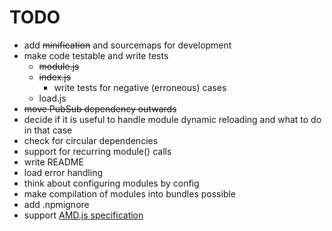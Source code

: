 # TODO

* add ~~minification~~ and sourcemaps for development
* make code testable and write tests
	* ~~module.js~~
	* ~~index.js~~
	  * write tests for negative (erroneous) cases
	* load.js
* ~~move PubSub dependency outwards~~
* decide if it is useful to handle module dynamic reloading and what to do in that case
* check for circular dependencies
* support for recurring module() calls
* write README
* load error handling
* think about configuring modules by config
* make compilation of modules into bundles possible
* add .npmignore
* support [AMD.js specification](https://github.com/amdjs/amdjs-api/)